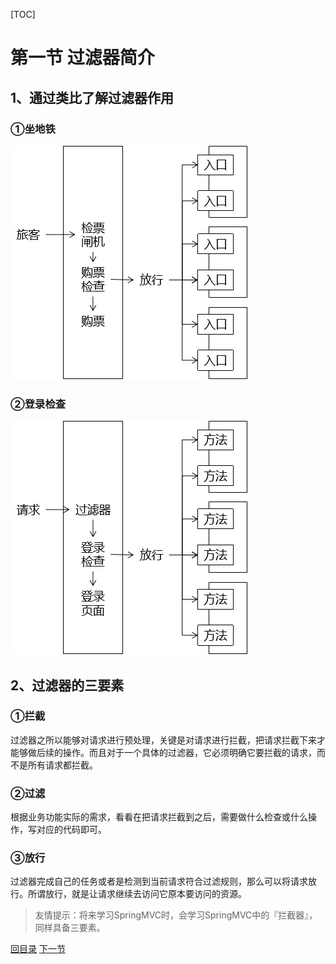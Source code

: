 [TOC]

# 第一节 过滤器简介

## 1、通过类比了解过滤器作用

### ①坐地铁

![images](images/img001.png)

### ②登录检查

![images](images/img002.png)

## 2、过滤器的三要素

### ①拦截

过滤器之所以能够对请求进行预处理，关键是对请求进行拦截，把请求拦截下来才能够做后续的操作。而且对于一个具体的过滤器，它必须明确它要拦截的请求，而不是所有请求都拦截。

### ②过滤

根据业务功能实际的需求，看看在把请求拦截到之后，需要做什么检查或什么操作，写对应的代码即可。

### ③放行

过滤器完成自己的任务或者是检测到当前请求符合过滤规则，那么可以将请求放行。所谓放行，就是让请求继续去访问它原本要访问的资源。

> 友情提示：将来学习SpringMVC时，会学习SpringMVC中的『拦截器』，同样具备三要素。



[回目录](index.html) [下一节](verse02.html)